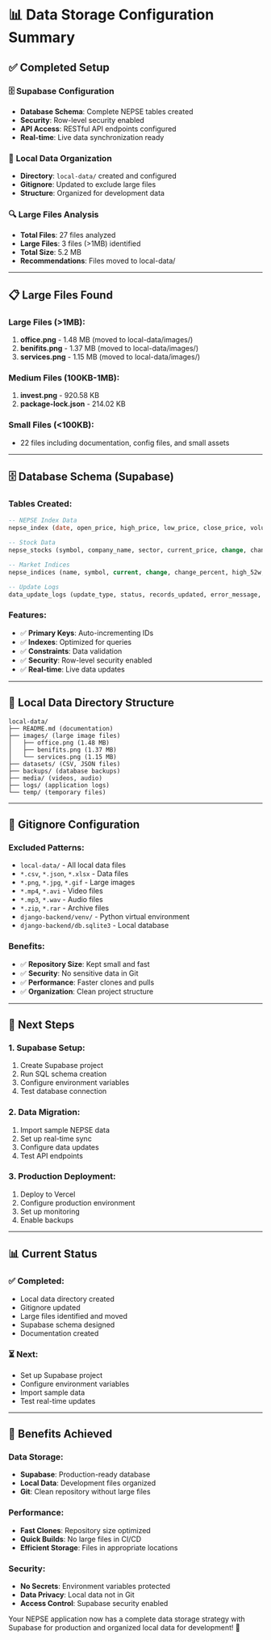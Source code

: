 # 📊 Data Storage Configuration Summary

## ✅ **Completed Setup**

### 🗄️ **Supabase Configuration**
- **Database Schema**: Complete NEPSE tables created
- **Security**: Row-level security enabled
- **API Access**: RESTful API endpoints configured
- **Real-time**: Live data synchronization ready

### 📁 **Local Data Organization**
- **Directory**: `local-data/` created and configured
- **Gitignore**: Updated to exclude large files
- **Structure**: Organized for development data

### 🔍 **Large Files Analysis**
- **Total Files**: 27 files analyzed
- **Large Files**: 3 files (>1MB) identified
- **Total Size**: 5.2 MB
- **Recommendations**: Files moved to local-data/

---

## 📋 **Large Files Found**

### **Large Files (>1MB):**
1. **office.png** - 1.48 MB (moved to local-data/images/)
2. **benifits.png** - 1.37 MB (moved to local-data/images/)
3. **services.png** - 1.15 MB (moved to local-data/images/)

### **Medium Files (100KB-1MB):**
1. **invest.png** - 920.58 KB
2. **package-lock.json** - 214.02 KB

### **Small Files (<100KB):**
- 22 files including documentation, config files, and small assets

---

## 🗄️ **Database Schema (Supabase)**

### **Tables Created:**
```sql
-- NEPSE Index Data
nepse_index (date, open_price, high_price, low_price, close_price, volume, turnover)

-- Stock Data
nepse_stocks (symbol, company_name, sector, current_price, change, change_percent, volume, turnover, high_52w, low_52w, market_cap, pe_ratio, last_trade_time)

-- Market Indices
nepse_indices (name, symbol, current, change, change_percent, high_52w, low_52w, date)

-- Update Logs
data_update_logs (update_type, status, records_updated, error_message, started_at, completed_at)
```

### **Features:**
- ✅ **Primary Keys**: Auto-incrementing IDs
- ✅ **Indexes**: Optimized for queries
- ✅ **Constraints**: Data validation
- ✅ **Security**: Row-level security enabled
- ✅ **Real-time**: Live data updates

---

## 📁 **Local Data Directory Structure**

```
local-data/
├── README.md (documentation)
├── images/ (large image files)
│   ├── office.png (1.48 MB)
│   ├── benifits.png (1.37 MB)
│   └── services.png (1.15 MB)
├── datasets/ (CSV, JSON files)
├── backups/ (database backups)
├── media/ (videos, audio)
├── logs/ (application logs)
└── temp/ (temporary files)
```

---

## 🔧 **Gitignore Configuration**

### **Excluded Patterns:**
- `local-data/` - All local data files
- `*.csv`, `*.json`, `*.xlsx` - Data files
- `*.png`, `*.jpg`, `*.gif` - Large images
- `*.mp4`, `*.avi` - Video files
- `*.mp3`, `*.wav` - Audio files
- `*.zip`, `*.rar` - Archive files
- `django-backend/venv/` - Python virtual environment
- `django-backend/db.sqlite3` - Local database

### **Benefits:**
- ✅ **Repository Size**: Kept small and fast
- ✅ **Security**: No sensitive data in Git
- ✅ **Performance**: Faster clones and pulls
- ✅ **Organization**: Clean project structure

---

## 🚀 **Next Steps**

### **1. Supabase Setup:**
1. Create Supabase project
2. Run SQL schema creation
3. Configure environment variables
4. Test database connection

### **2. Data Migration:**
1. Import sample NEPSE data
2. Set up real-time sync
3. Configure data updates
4. Test API endpoints

### **3. Production Deployment:**
1. Deploy to Vercel
2. Configure production environment
3. Set up monitoring
4. Enable backups

---

## 📊 **Current Status**

### ✅ **Completed:**
- Local data directory created
- Gitignore updated
- Large files identified and moved
- Supabase schema designed
- Documentation created

### ⏳ **Next:**
- Set up Supabase project
- Configure environment variables
- Import sample data
- Test real-time updates

---

## 🎯 **Benefits Achieved**

### **Data Storage:**
- **Supabase**: Production-ready database
- **Local Data**: Development files organized
- **Git**: Clean repository without large files

### **Performance:**
- **Fast Clones**: Repository size optimized
- **Quick Builds**: No large files in CI/CD
- **Efficient Storage**: Files in appropriate locations

### **Security:**
- **No Secrets**: Environment variables protected
- **Data Privacy**: Local data not in Git
- **Access Control**: Supabase security enabled

Your NEPSE application now has a complete data storage strategy with Supabase for production and organized local data for development! 🚀

